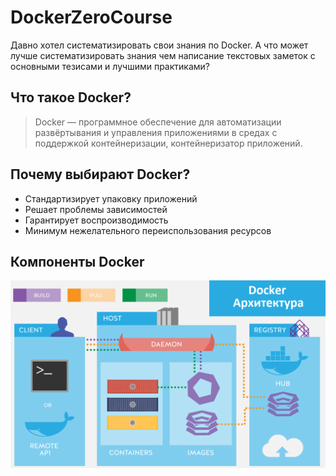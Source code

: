 # DockerZeroCourse
Давно хотел систематизировать свои знания по Docker. А что может лучше систематизировать знания чем написание текстовых заметок с основными тезисами и лучшими практиками?

## Что такое Docker?
>Docker — программное обеспечение для автоматизации развёртывания и управления приложениями в средах с поддержкой контейнеризации, контейнеризатор приложений.

## Почему выбирают Docker?
+ Стандартизирует упаковку приложений
+ Решает проблемы зависимостей
+ Гарантирует воспроизводимость
+ Минимум нежелательного переиспользования ресурсов

## Компоненты Docker
![Компоненты Docker](https://github.com/kkksarek/DockerZeroCourse/blob/main/img/Docker_Architecture_example_1.png)
